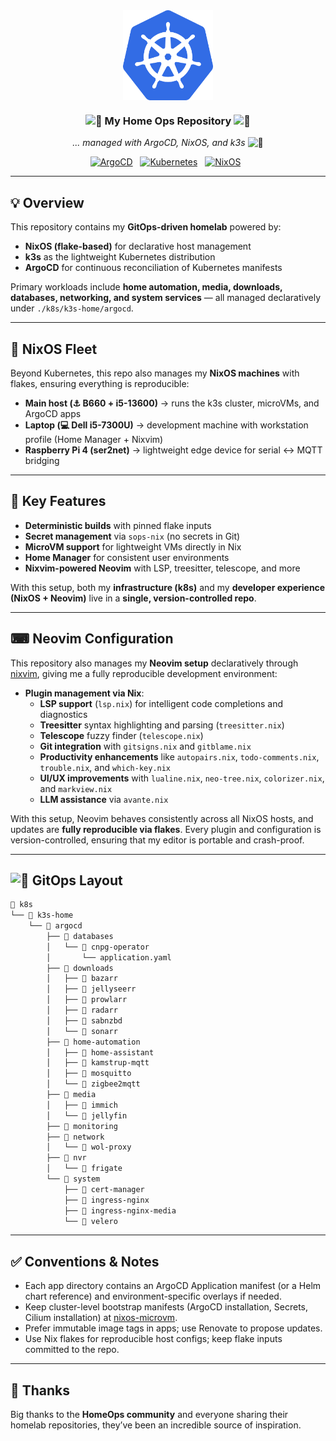 <div align="center">

<img src="https://raw.githubusercontent.com/kubernetes/kubernetes/master/logo/logo.png" align="center" width="144px" height="144px"/>

### <img src="https://fonts.gstatic.com/s/e/notoemoji/latest/1f680/512.gif" alt="🚀" width="16" height="16"> My Home Ops Repository <img src="https://fonts.gstatic.com/s/e/notoemoji/latest/1f6a7/512.gif" alt="🚧" width="16" height="16">

_... managed with ArgoCD, NixOS, and k3s_ <img src="https://fonts.gstatic.com/s/e/notoemoji/latest/1f916/512.gif" alt="🤖" width="16" height="16">

</div>

<div align="center">

[![ArgoCD](https://img.shields.io/badge/GitOps-ArgoCD-blue?logo=argo&logoColor=white&style=for-the-badge)](https://argo-cd.readthedocs.io)&nbsp;&nbsp;
[![Kubernetes](https://img.shields.io/badge/Kubernetes-k3s-blue?logo=kubernetes&logoColor=white&style=for-the-badge)](https://k3s.io)&nbsp;&nbsp;
[![NixOS](https://img.shields.io/badge/OS-NixOS-blue?logo=nixos&logoColor=white&style=for-the-badge)](https://nixos.org)&nbsp;&nbsp;

</div>

---

## 💡 Overview

This repository contains my **GitOps-driven homelab** powered by:

- **NixOS (flake-based)** for declarative host management
- **k3s** as the lightweight Kubernetes distribution
- **ArgoCD** for continuous reconciliation of Kubernetes manifests

Primary workloads include **home automation, media, downloads, databases, networking, and system services** — all managed declaratively under `./k8s/k3s-home/argocd`.

---

## 🐧 NixOS Fleet

Beyond Kubernetes, this repo also manages my **NixOS machines** with flakes, ensuring everything is reproducible:

- **Main host (⚓ B660 + i5-13600)** → runs the k3s cluster, microVMs, and ArgoCD apps
- **Laptop (💻 Dell i5-7300U)** → development machine with workstation profile (Home Manager + Nixvim)
- **Raspberry Pi 4 (ser2net)** → lightweight edge device for serial ↔ MQTT bridging

---

## 🔑 Key Features

- **Deterministic builds** with pinned flake inputs
- **Secret management** via `sops-nix` (no secrets in Git)
- **MicroVM support** for lightweight VMs directly in Nix
- **Home Manager** for consistent user environments
- **Nixvim-powered Neovim** with LSP, treesitter, telescope, and more

With this setup, both my **infrastructure (k8s)** and my **developer experience (NixOS + Neovim)** live in a **single, version-controlled repo**.

---

## ⌨ Neovim Configuration

This repository also manages my **Neovim setup** declaratively through [nixvim](https://github.com/nix-community/nixvim), giving me a fully reproducible development environment:

- **Plugin management via Nix**:
  - **LSP support** (`lsp.nix`) for intelligent code completions and diagnostics
  - **Treesitter** syntax highlighting and parsing (`treesitter.nix`)
  - **Telescope** fuzzy finder (`telescope.nix`)
  - **Git integration** with `gitsigns.nix` and `gitblame.nix`
  - **Productivity enhancements** like `autopairs.nix`, `todo-comments.nix`, `trouble.nix`, and `which-key.nix`
  - **UI/UX improvements** with `lualine.nix`, `neo-tree.nix`, `colorizer.nix`, and `markview.nix`
  - **LLM assistance** via `avante.nix`

With this setup, Neovim behaves consistently across all NixOS hosts, and updates are **fully reproducible via flakes**. Every plugin and configuration is version-controlled, ensuring that my editor is portable and crash-proof.

---

## <img src="https://fonts.gstatic.com/s/e/notoemoji/latest/1f331/512.gif" alt="📜" width="20" height="20"> GitOps Layout

```sh
📁 k8s
└── 📁 k3s-home
    └── 📁 argocd
        ├── 📁 databases
        │   └── 📁 cnpg-operator
        │       └── application.yaml
        ├── 📁 downloads
        │   ├── 📁 bazarr
        │   ├── 📁 jellyseerr
        │   ├── 📁 prowlarr
        │   ├── 📁 radarr
        │   ├── 📁 sabnzbd
        │   └── 📁 sonarr
        ├── 📁 home-automation
        │   ├── 📁 home-assistant
        │   ├── 📁 kamstrup-mqtt
        │   ├── 📁 mosquitto
        │   └── 📁 zigbee2mqtt
        ├── 📁 media
        │   ├── 📁 immich
        │   └── 📁 jellyfin
        ├── 📁 monitoring
        ├── 📁 network
        │   └── 📁 wol-proxy
        ├── 📁 nvr
        │   └── 📁 frigate
        └── 📁 system
            ├── 📁 cert-manager
            ├── 📁 ingress-nginx
            ├── 📁 ingress-nginx-media
            └── 📁 velero
```

---

## ✅ Conventions & Notes

- Each app directory contains an ArgoCD Application manifest (or a Helm chart reference) and environment-specific overlays if needed.
- Keep cluster-level bootstrap manifests (ArgoCD installation, Secrets, Cilium installation) at [nixos-microvm](https://github.com/sebastiaankok/home-ops/tree/main/modules/virtual/k3s-home).
- Prefer immutable image tags in apps; use Renovate to propose updates.
- Use Nix flakes for reproducible host configs; keep flake inputs committed to the repo.

---

## 🙏 Thanks

Big thanks to the **HomeOps community** and everyone sharing their homelab repositories, they’ve been an incredible source of inspiration.
